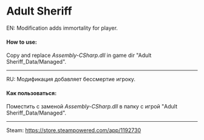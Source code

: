 # Adult Sheriff

EN: Modification adds immortality for player.

#### How to use:

Copy and replace *Assembly-CSharp.dll* in game dir "Adult Sheriff_Data/Managed".

---

RU: Модификация добавляет бессмертие игроку.

#### Как пользоваться:

Поместить с заменой *Assembly-CSharp.dll* в папку с игрой "Adult Sheriff_Data/Managed".

---

Steam: https://store.steampowered.com/app/1192730

